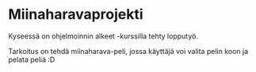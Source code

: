 # Miinaharavaprojekti

Kyseessä on ohjelmoinnin alkeet -kurssilla tehty lopputyö.

Tarkoitus on tehdä miinaharava-peli, jossa käyttäjä voi valita pelin koon ja pelata peliä :D
